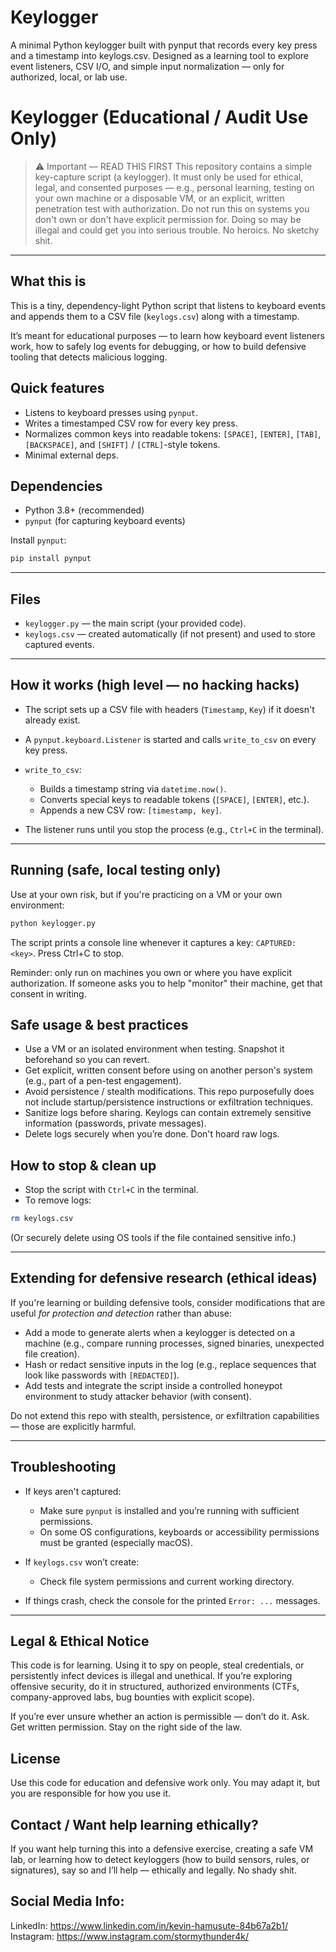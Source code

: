 # Keylogger
A minimal Python keylogger built with pynput that records every key press and a timestamp into keylogs.csv. Designed as a learning tool to explore event listeners, CSV I/O, and simple input normalization — only for authorized, local, or lab use. 

# Keylogger (Educational / Audit Use Only)

> ⚠️ Important — READ THIS FIRST
> This repository contains a simple key-capture script (a keylogger). It must only be used for ethical, legal, and consented purposes — e.g., personal learning, testing on your own machine or a disposable VM, or an explicit, written penetration test with authorization.
> Do not run this on systems you don't own or don't have explicit permission for. Doing so may be illegal and could get you into serious trouble. No heroics. No sketchy shit.

---

## What this is

This is a tiny, dependency-light Python script that listens to keyboard events and appends them to a CSV file (`keylogs.csv`) along with a timestamp.

It’s meant for educational purposes — to learn how keyboard event listeners work, how to safely log events for debugging, or how to build defensive tooling that detects malicious logging.

## Quick features

* Listens to keyboard presses using `pynput`.
* Writes a timestamped CSV row for every key press.
* Normalizes common keys into readable tokens: `[SPACE]`, `[ENTER]`, `[TAB]`, `[BACKSPACE]`, and `[SHIFT]` / `[CTRL]`-style tokens.
* Minimal external deps.

## Dependencies

* Python 3.8+ (recommended)
* `pynput` (for capturing keyboard events)

Install `pynput`:

```bash
pip install pynput
```

---

## Files

* `keylogger.py` — the main script (your provided code).
* `keylogs.csv` — created automatically (if not present) and used to store captured events.

---

## How it works (high level — no hacking hacks)

* The script sets up a CSV file with headers (`Timestamp`, `Key`) if it doesn't already exist.
* A `pynput.keyboard.Listener` is started and calls `write_to_csv` on every key press.
* `write_to_csv`:

  * Builds a timestamp string via `datetime.now()`.
  * Converts special keys to readable tokens (`[SPACE]`, `[ENTER]`, etc.).
  * Appends a new CSV row: `[timestamp, key]`.
* The listener runs until you stop the process (e.g., `Ctrl+C` in the terminal).

---

## Running (safe, local testing only)

Use at your own risk, but if you're practicing on a VM or your own environment:

```bash
python keylogger.py
```

The script prints a console line whenever it captures a key: `CAPTURED: <key>`. Press Ctrl+C to stop.

Reminder: only run on machines you own or where you have explicit authorization. If someone asks you to help "monitor" their machine, get that consent in writing.


## Safe usage & best practices

* Use a VM or an isolated environment when testing. Snapshot it beforehand so you can revert.
* Get explicit, written consent before using on another person's system (e.g., part of a pen-test engagement).
* Avoid persistence / stealth modifications. This repo purposefully does not include startup/persistence instructions or exfiltration techniques.
* Sanitize logs before sharing. Keylogs can contain extremely sensitive information (passwords, private messages).
* Delete logs securely when you’re done. Don't hoard raw logs.

## How to stop & clean up

* Stop the script with `Ctrl+C` in the terminal.
* To remove logs:

```bash
rm keylogs.csv
```

(Or securely delete using OS tools if the file contained sensitive info.)

---

## Extending for defensive research (ethical ideas)

If you're learning or building defensive tools, consider modifications that are useful *for protection and detection* rather than abuse:

* Add a mode to generate alerts when a keylogger is detected on a machine (e.g., compare running processes, signed binaries, unexpected file creation).
* Hash or redact sensitive inputs in the log (e.g., replace sequences that look like passwords with `[REDACTED]`).
* Add tests and integrate the script inside a controlled honeypot environment to study attacker behavior (with consent).

Do not extend this repo with stealth, persistence, or exfiltration capabilities — those are explicitly harmful.

---

## Troubleshooting

* If keys aren't captured:

  * Make sure `pynput` is installed and you’re running with sufficient permissions.
  * On some OS configurations, keyboards or accessibility permissions must be granted (especially macOS).
* If `keylogs.csv` won’t create:

  * Check file system permissions and current working directory.
* If things crash, check the console for the printed `Error: ...` messages.

---

## Legal & Ethical Notice

This code is for learning. Using it to spy on people, steal credentials, or persistently infect devices is illegal and unethical. If you’re exploring offensive security, do it in structured, authorized environments (CTFs, company-approved labs, bug bounties with explicit scope).

If you’re ever unsure whether an action is permissible — don’t do it. Ask. Get written permission. Stay on the right side of the law.


## License

Use this code for education and defensive work only. You may adapt it, but you are responsible for how you use it.

## Contact / Want help learning ethically?

If you want help turning this into a defensive exercise, creating a safe VM lab, or learning how to detect keyloggers (how to build sensors, rules, or signatures), say so and I’ll help — ethically and legally. No shady shit. 

## Social Media Info:
LinkedIn: https://www.linkedin.com/in/kevin-hamusute-84b67a2b1/
Instagram: https://www.instagram.com/stormythunder4k/

